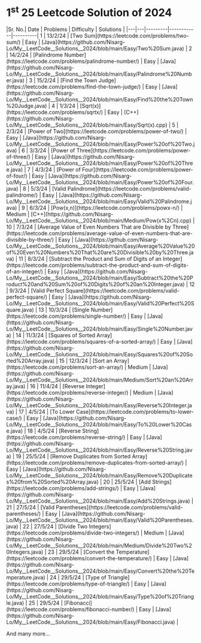 <h1>1<sup>st</sup> 25 Leetcode Solution of 2024</h1>
|Sr. No.| Date | Problems | Difficulty | Solutions |   
|---|---|---------|------------|----------|
1 | 13/2/24 | [Two Sum](https://leetcode.com/problems/two-sum/) | Easy | [Java](https://github.com/Nisarg-Lo/My__LeetCode__Solutions__2024/blob/main/Easy/Two%20Sum.java) |
2 | 14/2/24 | [Palindrome Number](https://leetcode.com/problems/palindrome-number/) | Easy | [Java](https://github.com/Nisarg-Lo/My__LeetCode__Solutions__2024/blob/main/Easy/Palindrome%20Number.java) |
3 | 15/2/24 | [Find the Town Judge](https://leetcode.com/problems/find-the-town-judge/) | Easy | [Java](https://github.com/Nisarg-Lo/My__LeetCode__Solutions__2024/blob/main/Easy/Find%20the%20Town%20Judge.java) |
4 | 1/3/24 | [Sqrt(x)](https://leetcode.com/problems/sqrtx/) | Easy | [C++](https://github.com/Nisarg-Lo/My__LeetCode__Solutions__2024/blob/main/Easy/Sqrt(x).cpp) |
5 | 2/3/24 | [Power of Two](https://leetcode.com/problems/power-of-two/) | Easy | [Java](https://github.com/Nisarg-Lo/My__LeetCode__Solutions__2024/blob/main/Easy/Power%20of%20Two.java) |
6 | 3/3/24 | [Power of Three](https://leetcode.com/problems/power-of-three/) | Easy | [Java](https://github.com/Nisarg-Lo/My__LeetCode__Solutions__2024/blob/main/Easy/Power%20of%20Three.java) |
7 | 4/3/24 | [Power of Four](https://leetcode.com/problems/power-of-four/) | Easy | [Java](https://github.com/Nisarg-Lo/My__LeetCode__Solutions__2024/blob/main/Easy/Power%20of%20Four.java) |
8 | 5/3/24 | [Valid Palindrome](https://leetcode.com/problems/valid-palindrome/) | Easy | [Java](https://github.com/Nisarg-Lo/My__LeetCode__Solutions__2024/blob/main/Easy/Valid%20Palindrome.java) |
9 | 6/3/24 | [Pow(x,n)](https://leetcode.com/problems/powx-n/) | Medium | [C++](https://github.com/Nisarg-Lo/My__LeetCode__Solutions__2024/blob/main/Medium/Pow(x%2Cn).cpp) |
10 | 7/3/24 | [Average Value of Even Numbers That are Divisible by Three](https://leetcode.com/problems/average-value-of-even-numbers-that-are-divisible-by-three/) | Easy | [Java](https://github.com/Nisarg-Lo/My__LeetCode__Solutions__2024/blob/main/Easy/Average%20Value%20of%20Even%20Numbers%20That%20are%20Divisible%20by%20Three.java) |
11 | 8/3/24 | [Subtract the Product and Sum of Digits of an Integer](https://leetcode.com/problems/subtract-the-product-and-sum-of-digits-of-an-integer/) | Easy | [Java](https://github.com/Nisarg-Lo/My__LeetCode__Solutions__2024/blob/main/Easy/Subtract%20the%20Product%20and%20Sum%20of%20Digits%20of%20an%20Integer.java) |
12 | 9/3/24 | [Valid Perfect Square](https://leetcode.com/problems/valid-perfect-square/) | Easy | [Java](https://github.com/Nisarg-Lo/My__LeetCode__Solutions__2024/blob/main/Easy/Valid%20Perfect%20Square.java) |
13 | 10/3/24 | [Single Number](https://leetcode.com/problems/single-number/) | Easy | [Java](https://github.com/Nisarg-Lo/My__LeetCode__Solutions__2024/blob/main/Easy/Single%20Number.java) |
14 | 11/3/24 | [Squares of Sorted Array](https://leetcode.com/problems/squares-of-a-sorted-array/) | Easy | [Java](https://github.com/Nisarg-Lo/My__LeetCode__Solutions__2024/blob/main/Easy/Squares%20of%20Sorted%20Array.java) |
15 | 12/3/24 | [Sort an Array](https://leetcode.com/problems/sort-an-array/) | Medium | [Java](https://github.com/Nisarg-Lo/My__LeetCode__Solutions__2024/blob/main/Medium/Sort%20an%20Array.java) |
16 | 11/4/24 | [Reverse Integer](https://leetcode.com/problems/reverse-integer/) | Medium | [Java](https://github.com/Nisarg-Lo/My__LeetCode__Solutions__2024/blob/main/Easy/Reverse%20Integer.java) |
17 | 4/5/24 | [To Lower Case](https://leetcode.com/problems/to-lower-case/) | Easy | [Java](https://github.com/Nisarg-Lo/My__LeetCode__Solutions__2024/blob/main/Easy/To%20Lower%20Case.java) |
18 | 4/5/24 | [Reverse String](https://leetcode.com/problems/reverse-string/) | Easy | [Java](https://github.com/Nisarg-Lo/My__LeetCode__Solutions__2024/blob/main/Easy/Reverse%20String.java) |
19 | 25/5/24 | [Remove Duplicates from Sorted Array](https://leetcode.com/problems/remove-duplicates-from-sorted-array/) | Easy | [Java](https://github.com/Nisarg-Lo/My__LeetCode__Solutions__2024/blob/main/Easy/Remove%20Duplicates%20from%20Sorted%20Array.java) |
20 | 25/5/24 | [Add Strings](https://leetcode.com/problems/add-strings/) | Easy | [Java](https://github.com/Nisarg-Lo/My__LeetCode__Solutions__2024/blob/main/Easy/Add%20Strings.java) |
21 | 27/5/24 | [Valid Parentheses](https://leetcode.com/problems/valid-parentheses/) | Easy | [Java](https://github.com/Nisarg-Lo/My__LeetCode__Solutions__2024/blob/main/Easy/Valid%20Parentheses.java) |
22 | 27/5/24 | [Divide Two Integers](https://leetcode.com/problems/divide-two-integers/) | Medium | [Java](https://github.com/Nisarg-Lo/My__LeetCode__Solutions__2024/blob/main/Medium/Divide%20Two%20Integers.java) |
23 | 29/5/24 | [Convert the Temperature](https://leetcode.com/problems/convert-the-temperature/) | Easy | [Java](https://github.com/Nisarg-Lo/My__LeetCode__Solutions__2024/blob/main/Easy/Convert%20the%20Temperature.java) |
24 | 29/5/24 | [Type of Triangle](https://leetcode.com/problems/type-of-triangle/) | Easy | [Java](https://github.com/Nisarg-Lo/My__LeetCode__Solutions__2024/blob/main/Easy/Type%20of%20Triangle.java) |
25 | 29/5/24 | [Fibonacci](https://leetcode.com/problems/fibonacci-number/) | Easy | [Java](https://github.com/Nisarg-Lo/My__LeetCode__Solutions__2024/blob/main/Easy/Fibonacci.java) |
<p>And many more...</p>